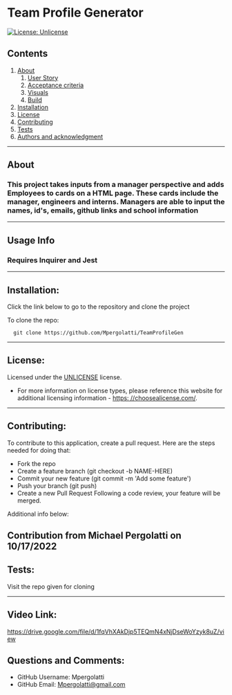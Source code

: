 # Team Profile Generator

[![License: Unlicense](https://img.shields.io/badge/license-Unlicense-blue.svg)](http://unlicense.org/)

## Contents
  1. [About](#about)
      1. [User Story](#user%20story)
      2. [Acceptance criteria](#acceptance%20criteria)
      3. [Visuals](#visuals)
      4. [Build](#build)
  2. [Installation](#installation)
  3. [License](#license)
  4. [Contributing](#contributing)
  5. [Tests](#tests)
  6. [Authors and acknowledgment](#authors%20and%20acknowledgment)
---
## About
 ### This project takes inputs from a manager perspective and adds Employees to cards on a HTML page. These cards include the manager, engineers and interns. Managers are able to input the names, id's, emails, github links and school information
---
## Usage Info
  ### Requires Inquirer and Jest
---
## Installation:
  Click the link below to go to the repository and clone the project

  To clone the repo:
  
      git clone https://github.com/Mpergolatti/TeamProfileGen
  
---
## License:

  Licensed under the [UNLICENSE](http://unlicense.org/) license.

  * For more information on license types, please reference this website
  for additional licensing information - [https: //choosealicense.com/](https://choosealicense.com/).
---
## Contributing:
  
  To contribute to this application, create a pull request.
  Here are the steps needed for doing that:
  - Fork the repo
  - Create a feature branch (git checkout -b NAME-HERE)
  - Commit your new feature (git commit -m 'Add some feature')
  - Push your branch (git push)
  - Create a new Pull Request
  Following a code review, your feature will be merged.

  Additional info below:

  Contribution from Michael Pergolatti on 10/17/2022
---
## Tests:
  Visit the repo given for cloning
  
---

## Video Link:
  https://drive.google.com/file/d/1fqVhXAkDjp5TEQmN4xNjDseWoYzyk8uZ/view

## Questions and Comments:
* GitHub Username: Mpergolatti
* GitHub Email: Mpergolatti@gmail.com

